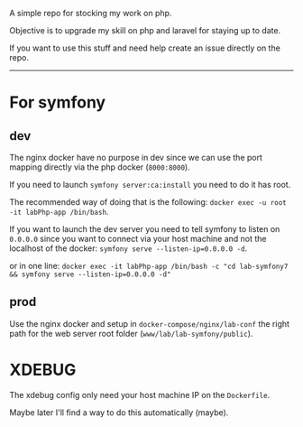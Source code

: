A simple repo for stocking my work on php.

Objective is to upgrade my skill on php and laravel for staying up to date.

If you want to use this stuff and need help create an issue directly on the repo.

-----

# For symfony

## dev

The nginx docker have no purpose in dev since we can use the port mapping directly via the php docker (`8000:8000`).

If you need to launch `symfony server:ca:install` you need to do it has root.

The recommended way of doing that is the following: `docker exec -u root -it labPhp-app /bin/bash`.

If you want to launch the dev server you need to tell symfony to listen on `0.0.0.0` since you want to connect via your host machine and not the localhost of the docker: `symfony serve --listen-ip=0.0.0.0 -d`.

or in one line: `docker exec -it labPhp-app /bin/bash -c "cd lab-symfony7 && symfony serve --listen-ip=0.0.0.0 -d"`

## prod

Use the nginx docker and setup in `docker-compose/nginx/lab-conf` the right path for the web server root folder (`www/lab/lab-symfony/public`).

# XDEBUG

The xdebug config only need your host machine IP on the `Dockerfile`.

Maybe later I'll find a way to do this automatically (maybe).
